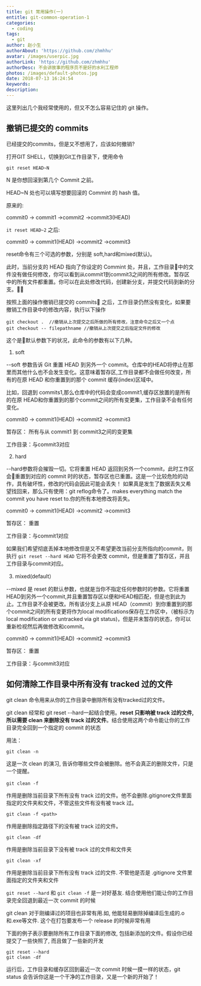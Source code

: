 ```yaml
---
title: git 常用操作(一)
entitle: git-common-operation-1
categories:
  - coding
tags: 
  - git
author: 赵小生
authorAbout: 'https://github.com/zhmhhu'
avatar: /images/userpic.jpg
authorLink: 'https://github.com/zhmhhu'
authorDesc: 不会讲故事的程序员不是好的水利工程师
photos: /images/default-photos.jpg
date: 2018-07-13 16:24:54
keywords:
description:
---
```


这里列出几个我经常使用的，但又不怎么容易记住的 git 操作。

## 撤销已提交的 commits

已经提交的commits，但是又不想用了，应该如何撤销?

打开GIT SHELL，切换到Git工作目录下，使用命令

```
git reset HEAD~N
```
N 是你想回滚到第几个 Commit 之前。

HEAD~N 处也可以填写想要回滚的 Commint 的 hash 值。

原来的:

commit0 -> commit1 ->commit2 ->commit3(HEAD)

`it reset HEAD~2` 之后:

commit0 -> commit1(HEAD) ->commit2 ->commit3

reset命令有三个可选的参数，分别是 soft,hard和mixed(默认)。

此时，当前分支的 HEAD 指向了你设定的 Commint 处，并且，工作目录中的文件没有做任何修改，你可以看到从commit1到commit3之间的所有修改。暂存区中的所有文件都重置。你可以在此处修改代码，创建新分支，并提交代码到新的分支。

按照上面的操作撤销已提交的 commits 之后，工作目录仍然没有变化，如果要撤销工作目录中的修改内容，执行以下操作
```
git checkout .  //撤销从上次提交之后所做的所有修改，注意命令之后又一个点
git checkout -- filepathname //撤销从上次提交之后指定文件的修改
```

这个是默认参数下的状况，此命令的参数有以下几种。

1. soft

--soft 参数告诉 Git 重置 HEAD 到另外一个 commit。仓库中的HEAD将停止在那里而其他什么也不会发生变化。这意味着暂存区,工作目录都不会做任何改变，所有的在原 HEAD 和你重置到的那个 commit 缓存(index)区域中。

比如，回退到 commits1,那么仓库中的代码会变成commit1,缓存区放置的是所有的在原 HEAD和你重置到的那个commit之间的所有变更集，工作目录不会有任何变化。

commit0 -> commit1(HEAD) ->commit2 ->commit3

暂存区： 所有与从 commit1 到 commit3之间的变更集

工作目录：与commit3对应

2. hard

--hard参数将会摧毁一切。它将重置 HEAD 返回到另外一个commit，此时工作区会重置到对应的 commit 时的状态，暂存区也已重置。这是一个比较危险的动作，具有破坏性，修改的代码会因此可能会丢失！
如果真是发生了数据丢失又希望找回来，那么只有使用：git reflog命令了。makes everything match the commit you have reset to.你的所有本地修改将丢失。

commit0 -> commit1(HEAD) ->commit2 ->commit3

暂存区： 重置

工作目录：与commit1对应

如果我们希望彻底丢掉本地修改但是又不希望更改当前分支所指向的commit，则执行
`git reset --hard HEAD`
它将不会更改 commit，但是重置了暂存区，并且工作目录与commit对应。

3. mixed(default）

--mixed 是 reset 的默认参数，也就是当你不指定任何参数时的参数。它将重置HEAD到另外一个commit,并且重置暂存区以便和HEAD相匹配，但是也到此为止。工作目录不会被更改。所有该分支上从原 HEAD（commit）到你重置到的那个commit之间的所有变更将作为local modifications保存在工作区中，（被标示为local modification or untracked via git status)，但是并未暂存的状态，你可以重新检视然后再做修改和commit。

commit0 -> commit1(HEAD) ->commit2 ->commit3

暂存区： 重置

工作目录：与commit3对应

## 如何清除工作目录中所有没有 tracked 过的文件

git clean 命令用来从你的工作目录中删除所有没有tracked过的文件。

git clean 经常和 git reset --hard一起结合使用。**reset 只影响被 track 过的文件, 所以需要 clean 来删除没有 track 过的文件**。结合使用这两个命令能让你的工作目录完全回到一个指定的 commit 的状态

用法：
```
git clean -n
```
这是一次 clean 的演习, 告诉你哪些文件会被删除。他不会真正的删除文件，只是一个提醒。
```
git clean -f　　
```
作用是删除当前目录下所有没有 track 过的文件。他不会删除.gitignore文件里面指定的文件夹和文件，不管这些文件有没有被 track 过。
```
git clean -f <path>
```
作用是删除指定路径下的没有被 track 过的文件。
```
git clean -df
```
作用是删除当前目录下没有被 track 过的文件和文件夹
```
git clean -xf
```
作用是删除当前目录下所有没有 track 过的文件. 不管他是否是 .gitignore 文件里面指定的文件夹和文件

`git reset --hard` 和 `git clean -f` 是一对好基友. 结合使用他们能让你的工作目录完全回退到最近一次 commit 的时候

git clean 对于刚编译过的项目也非常有用.如, 他能轻易删除掉编译后生成的.o和.exe等文件. 这个在打包要发布一个 release 的时候非常有用

下面的例子表示要删除所有工作目录下面的修改, 包括新添加的文件。假设你已经提交了一些快照了, 而且做了一些新的开发
```
git reset --hard
git clean -df
```
运行后，工作目录和缓存区回到最近一次 commit 时候一摸一样的状态，git status 会告诉你这是一个干净的工作目录，又是一个新的开始了！
